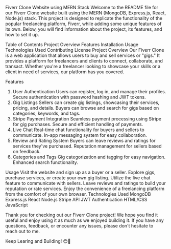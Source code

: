 Fiverr Clone Website using MERN Stack
Welcome to the README file for our Fiverr Clone website built using the MERN (MongoDB, Express.js, React, Node.js) stack. This project is designed to replicate the functionality of the popular freelancing platform, Fiverr, while adding some unique features of its own. Below, you will find information about the project, its features, and how to set it up.

Table of Contents
Project Overview
Features
Installation
Usage
Technologies Used
Contributing
License
Project Overview
Our Fiverr Clone is a web application that allows users to buy and sell services or "gigs." It provides a platform for freelancers and clients to connect, collaborate, and transact. Whether you're a freelancer looking to showcase your skills or a client in need of services, our platform has you covered.

Features
1. User Authentication
Users can register, log in, and manage their profiles.
Secure authentication with password hashing and JWT tokens.
2. Gig Listings
Sellers can create gig listings, showcasing their services, pricing, and details.
Buyers can browse and search for gigs based on categories, keywords, and tags.
3. Stripe Payment Integration
Seamless payment processing using Stripe for gig purchases.
Secure and efficient handling of payments.
4. Live Chat
Real-time chat functionality for buyers and sellers to communicate.
In-app messaging system for easy collaboration.
5. Review and Rating System
Buyers can leave reviews and ratings for services they've purchased.
Reputation management for sellers based on feedback.
6. Categories and Tags
Gig categorization and tagging for easy navigation.
Enhanced search functionality.

Usage
Visit the website and sign up as a buyer or a seller.
Explore gigs, purchase services, or create your own gig listing.
Utilize the live chat feature to communicate with sellers.
Leave reviews and ratings to build your reputation or rate services.
Enjoy the convenience of a freelancing platform from the comfort of your own browser.
Technologies Used
MongoDB
Express.js
React
Node.js
Stripe API
JWT Authentication
HTML/CSS
JavaScript


Thank you for checking out our Fiverr Clone project! We hope you find it useful and enjoy using it as much as we enjoyed building it. If you have any questions, feedback, or encounter any issues, please don't hesitate to reach out to me.

Keep Learing and Building! 😊🚀
